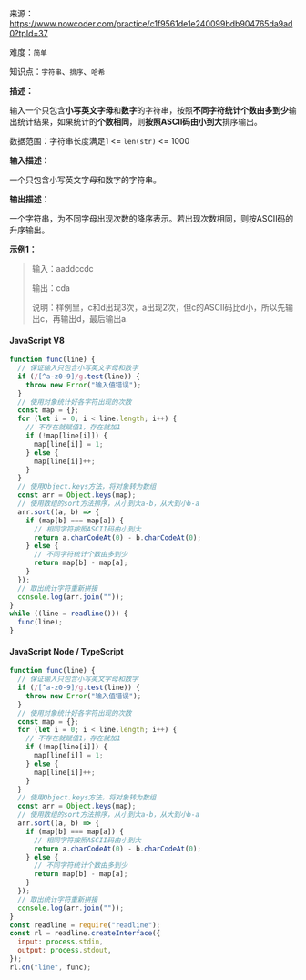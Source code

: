 来源：<https://www.nowcoder.com/practice/c1f9561de1e240099bdb904765da9ad0?tpId=37>

难度：`简单`

知识点：`字符串`、`排序`、`哈希`

**描述：**

输入一个只包含**小写英文字母**和**数字**的字符串，按照**不同字符统计个数由多到少**输出统计结果，如果统计的**个数相同**，则**按照ASCII码由小到大**排序输出。

数据范围：字符串长度满足1 <= `len(str)` <= 1000

**输入描述：**

一个只包含小写英文字母和数字的字符串。

**输出描述：**

一个字符串，为不同字母出现次数的降序表示。若出现次数相同，则按ASCII码的升序输出。

**示例1：**

> 输入：aaddccdc
>
> 输出：cda
>
> 说明：样例里，c和d出现3次，a出现2次，但c的ASCII码比d小，所以先输出c，再输出d，最后输出a.

<!-- tabs:start -->

#### **JavaScript V8**

```javascript
function func(line) {
  // 保证输入只包含小写英文字母和数字
  if (/[^a-z0-9]/g.test(line)) {
    throw new Error("输入值错误");
  }
  // 使用对象统计好各字符出现的次数
  const map = {};
  for (let i = 0; i < line.length; i++) {
    // 不存在就赋值1，存在就加1
    if (!map[line[i]]) {
      map[line[i]] = 1;
    } else {
      map[line[i]]++;
    }
  }
  // 使用Object.keys方法，将对象转为数组
  const arr = Object.keys(map);
  // 使用数组的sort方法排序，从小到大a-b，从大到小b-a
  arr.sort((a, b) => {
    if (map[b] === map[a]) {
      // 相同字符按照ASCII码由小到大
      return a.charCodeAt(0) - b.charCodeAt(0);
    } else {
      // 不同字符统计个数由多到少
      return map[b] - map[a];
    }
  });
  // 取出统计字符重新拼接
  console.log(arr.join(""));
}
while ((line = readline())) {
  func(line);
}
```

#### **JavaScript Node / TypeScript**

```javascript
function func(line) {
  // 保证输入只包含小写英文字母和数字
  if (/[^a-z0-9]/g.test(line)) {
    throw new Error("输入值错误");
  }
  // 使用对象统计好各字符出现的次数
  const map = {};
  for (let i = 0; i < line.length; i++) {
    // 不存在就赋值1，存在就加1
    if (!map[line[i]]) {
      map[line[i]] = 1;
    } else {
      map[line[i]]++;
    }
  }
  // 使用Object.keys方法，将对象转为数组
  const arr = Object.keys(map);
  // 使用数组的sort方法排序，从小到大a-b，从大到小b-a
  arr.sort((a, b) => {
    if (map[b] === map[a]) {
      // 相同字符按照ASCII码由小到大
      return a.charCodeAt(0) - b.charCodeAt(0);
    } else {
      // 不同字符统计个数由多到少
      return map[b] - map[a];
    }
  });
  // 取出统计字符重新拼接
  console.log(arr.join(""));
}
const readline = require("readline");
const rl = readline.createInterface({
  input: process.stdin,
  output: process.stdout,
});
rl.on("line", func);
```

<!-- tabs:end -->
